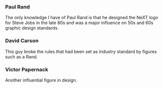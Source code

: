 
### Paul Rand
The only knowledge I have of Paul Rand is that he designed the NeXT logo for Steve Jobs in the late 80s and was a major influence on 50s and 60s graphic design standards.

### David Carson
This guy broke the rules that had been set as industry standard by figures such as a Rand.

### Victor Papernack
Another influential figure in design.
